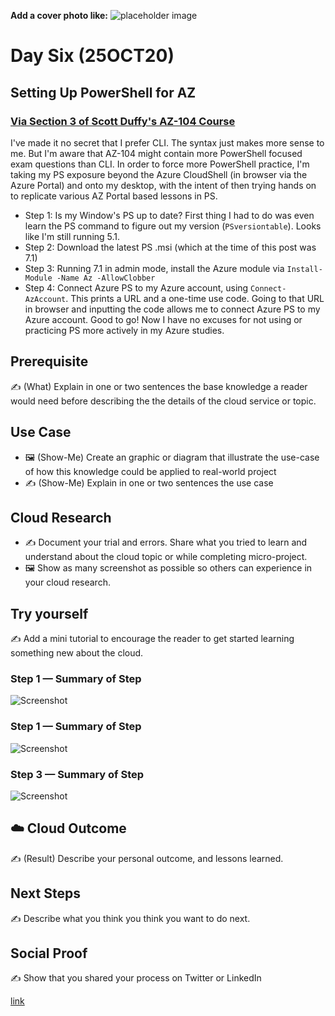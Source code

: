 **Add a cover photo like:**
![placeholder image](https://via.placeholder.com/1200x600)

# Day Six (25OCT20)

## Setting Up PowerShell for AZ 
### [Via Section 3 of Scott Duffy's AZ-104 Course](https://www.udemy.com/course/70533-azure/)

I've made it no secret that I prefer CLI. The syntax just makes more sense to me. But I'm aware that AZ-104 might contain more PowerShell focused exam questions than CLI. In order to force more PowerShell practice, I'm taking my PS exposure beyond the Azure CloudShell (in browser via the Azure Portal) and onto my desktop, with the intent of then trying hands on to replicate various AZ Portal based lessons in PS.
- Step 1: Is my Window's PS up to date? First thing I had to do was even learn the PS command to figure out my version (`PSversiontable`). Looks like I'm still running 5.1.
- Step 2: Download the latest PS .msi (which at the time of this post was 7.1)
- Step 3: Running 7.1 in admin mode, install the Azure module via `Install-Module -Name Az -AllowClobber` 
- Step 4: Connect Azure PS to my Azure account, using `Connect-AzAccount`. This prints a URL and a one-time use code. Going to that URL in browser and inputting the code allows me to connect Azure PS to my Azure account. Good to go! Now I have no excuses for not using or practicing PS more actively in my Azure studies.

## Prerequisite

✍️ (What) Explain in one or two sentences the base knowledge a reader would need before describing the the details of the cloud service or topic.

## Use Case

- 🖼️ (Show-Me) Create an graphic or diagram that illustrate the use-case of how this knowledge could be applied to real-world project
- ✍️ (Show-Me) Explain in one or two sentences the use case

## Cloud Research

- ✍️ Document your trial and errors. Share what you tried to learn and understand about the cloud topic or while completing micro-project.
- 🖼️ Show as many screenshot as possible so others can experience in your cloud research.

## Try yourself

✍️ Add a mini tutorial to encourage the reader to get started learning something new about the cloud.

### Step 1 — Summary of Step

![Screenshot](https://via.placeholder.com/500x300)

### Step 1 — Summary of Step

![Screenshot](https://via.placeholder.com/500x300)

### Step 3 — Summary of Step

![Screenshot](https://via.placeholder.com/500x300)

## ☁️ Cloud Outcome

✍️ (Result) Describe your personal outcome, and lessons learned.

## Next Steps

✍️ Describe what you think you think you want to do next.

## Social Proof

✍️ Show that you shared your process on Twitter or LinkedIn

[link](link)
